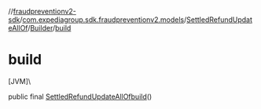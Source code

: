 //[fraudpreventionv2-sdk](../../../../index.md)/[com.expediagroup.sdk.fraudpreventionv2.models](../../index.md)/[SettledRefundUpdateAllOf](../index.md)/[Builder](index.md)/[build](build.md)

# build

[JVM]\

public final [SettledRefundUpdateAllOf](../index.md)[build](build.md)()
